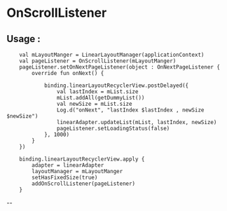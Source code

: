 # OnScrollListener

Usage :
 --
        val mLayoutManger = LinearLayoutManager(applicationContext)
        val pageListener = OnScrollListener(mLayoutManger)
        pageListener.setOnNextPageListener(object : OnNextPageListener {
            override fun onNext() {

                binding.linearLayoutRecyclerView.postDelayed({
                    val lastIndex = mList.size
                    mList.addAll(getDummyList())
                    val newSize = mList.size
                    Log.d("onNext", "lastIndex $lastIndex , newSize $newSize")
                    linearAdapter.updateList(mList, lastIndex, newSize)
                    pageListener.setLoadingStatus(false)
                }, 1000)
            }
        })

        binding.linearLayoutRecyclerView.apply {
            adapter = linearAdapter
            layoutManager = mLayoutManger
            setHasFixedSize(true)
            addOnScrollListener(pageListener)
        }
--
